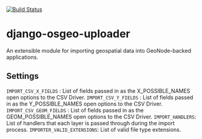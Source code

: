 [![Build Status](https://travis-ci.org/terranodo/django-osgeo-importer.svg?branch=master)](https://travis-ci.org/terranodo/django-osgeo-importer)

# django-osgeo-uploader
An extensible module for importing geospatial data into GeoNode-backed applications.

## Settings ##

`IMPORT_CSV_X_FIELDS` : List of fields passed in as the X_POSSIBLE_NAMES open options to the CSV Driver.
`IMPORT_CSV_Y_FIELDS` : List of fields passed in as the Y_POSSIBLE_NAMES open options to the CSV Driver.
`IMPORT_CSV_GEOM_FIELDS` : List of fields passed in as the GEOM_POSSIBLE_NAMES open options to the CSV Driver.
`IMPORT_HANDLERS`: List of handlers that each layer is passed through during the import process.
`IMPORTER_VALID_EXTENSIONS`: List of valid file type extensions.

